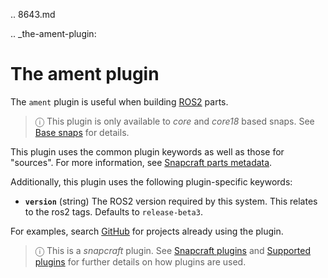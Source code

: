 .. 8643.md

.. _the-ament-plugin:

# The ament plugin

The `ament` plugin is useful when building [ROS2](https://index.ros.org/doc/ros2/) parts.

> ⓘ This plugin is only available to _core_ and _core18_ based snaps. See [Base snaps](/t/base-snaps/11198) for details.

This plugin uses the common plugin keywords as well as those for "sources". For more information, see [Snapcraft parts metadata](/t/snapcraft-parts-metadata/8336).

Additionally, this plugin uses the following plugin-specific keywords:

- **`version`** (string)
     The ROS2 version required by this system. This relates to the ros2 tags.
      Defaults to `release-beta3`.

For examples, search [GitHub](https://github.com/search?q=path%3Asnapcraft.yaml+%22plugin%3A+ament%22&type=Code) for projects already using the plugin.

> ⓘ  This is a *snapcraft* plugin. See [Snapcraft plugins](/t/snapcraft-plugins/4284) and [Supported plugins](/t/supported-plugins/8080) for further details on how plugins are used.